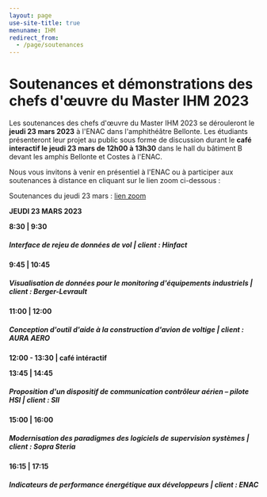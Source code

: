 ```yaml
---
layout: page
use-site-title: true
menuname: IHM
redirect_from:
  - /page/soutenances
---
```


# Soutenances et démonstrations des chefs d'œuvre du Master IHM 2023

Les soutenances des chefs d'œuvre du Master IHM 2023 se dérouleront le **jeudi 23 mars 2023** à l'ENAC dans l'amphithéâtre Bellonte. 
Les étudiants présenteront leur projet au public sous forme de discussion durant le **café interactif le jeudi 23 mars de 12h00 à 13h30** 
dans le hall du bâtiment B devant les amphis Bellonte et Costes à l'ENAC.

Nous vous invitons à venir en présentiel à l'ENAC ou à participer aux soutenances à distance en cliquant sur le lien zoom ci-dessous :

Soutenances du jeudi 23 mars : [lien zoom](https://univ-tlse3-fr.zoom.us/j/94447201620)

 

**JEUDI 23 MARS 2023**

**8:30 \| 9:30**

##### Interface de rejeu de données de vol | client : Hinfact

**9:45 \| 10:45**

##### Visualisation de données pour le monitoring d'équipements industriels | client : Berger-Levrault

**11:00 \| 12:00**

##### Conception d'outil d'aide à la construction d'avion de voltige | client : AURA AERO

**12:00 - 13:30 \| café intéractif**

**13:45 \| 14:45**

##### Proposition d'un dispositif de communication contrôleur aérien – pilote HSI | client : SII

**15:00 \| 16:00**

##### Modernisation des paradigmes des logiciels de supervision systèmes | client : Sopra Steria

**16:15 \| 17:15**

##### Indicateurs de performance énergétique aux développeurs | client : ENAC
